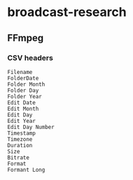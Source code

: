 # broadcast-research
## FFmpeg

### CSV headers
```
Filename
FolderDate	
Folder Month	
Folder Day	
Folder Year	
Edit Date	
Edit Month	
Edit Day	
Edit Year	
Edit Day Number	
Timestamp	
Timezone	
Duration	
Size	
Bitrate	
Format	
Formant Long
```
